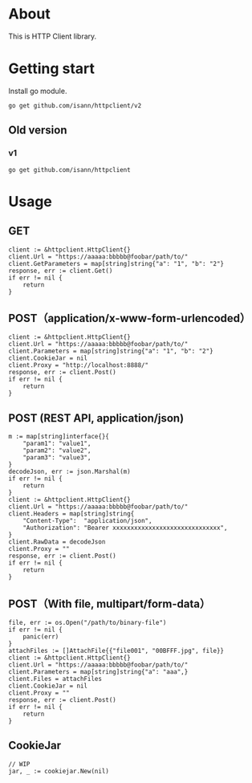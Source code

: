 # About
This is HTTP Client library.


# Getting start
Install go module.

```
go get github.com/isann/httpclient/v2
```

## Old version

### v1
```
go get github.com/isann/httpclient
```


# Usage
## GET
```
client := &httpclient.HttpClient{}
client.Url = "https://aaaaa:bbbbb@foobar/path/to/"
client.GetParameters = map[string]string{"a": "1", "b": "2"}
response, err := client.Get()
if err != nil {
    return
}
```

## POST（application/x-www-form-urlencoded）
```
client := &httpclient.HttpClient{}
client.Url = "https://aaaaa:bbbbb@foobar/path/to/"
client.Parameters = map[string]string{"a": "1", "b": "2"}
client.CookieJar = nil
client.Proxy = "http://localhost:8888/"
response, err := client.Post()
if err != nil {
    return
}
```

## POST (REST API, application/json)
```
m := map[string]interface{}{
    "param1": "value1",
    "param2": "value2",
    "param3": "value3",
}
decodeJson, err := json.Marshal(m)
if err != nil {
    return
}
client := &httpclient.HttpClient{}
client.Url = "https://aaaaa:bbbbb@foobar/path/to/"
client.Headers = map[string]string{
    "Content-Type":  "application/json",
    "Authorization": "Bearer xxxxxxxxxxxxxxxxxxxxxxxxxxxxxx",
}
client.RawData = decodeJson
client.Proxy = ""
response, err := client.Post()
if err != nil {
    return
}
```

## POST（With file, multipart/form-data）

```
file, err := os.Open("/path/to/binary-file")
if err != nil {
    panic(err)
}
attachFiles := []AttachFile{{"file001", "00BFFF.jpg", file}}
client := &httpclient.HttpClient{}
client.Url = "https://aaaaa:bbbbb@foobar/path/to/"
client.Parameters = map[string]string{"a": "aaa",}
client.Files = attachFiles
client.CookieJar = nil
client.Proxy = ""
response, err := client.Post()
if err != nil {
    return
}
```

## CookieJar
```
// WIP
jar, _ := cookiejar.New(nil)
```
